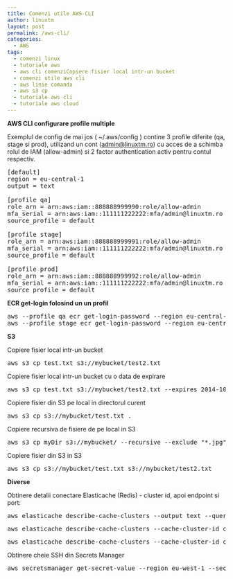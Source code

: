 ```yaml
---
title: Comenzi utile AWS-CLI
author: linuxtm
layout: post
permalink: /aws-cli/
categories:
  - AWS
tags:
  - comenzi linux
  - tutoriale aws
  - aws cli comenziCopiere fisier local intr-un bucket
  - comenzi utile aws cli
  - aws linie comanda
  - aws s3 cp
  - tutoriale aws cli
  - tutoriale aws cloud
---
```

**AWS CLI configurare profile multiple**

Exemplul de config de mai jos ( ~/.aws/config ) contine 3 profile diferite (qa, stage si prod), utilizand un cont (admin@linuxtm.ro) cu acces de a schimba rolul de IAM (allow-admin) si 2 factor authentication activ pentru contul respectiv.

<pre>
[default]
region = eu-central-1
output = text

[profile qa]
role_arn = arn:aws:iam::888888999990:role/allow-admin
mfa_serial = arn:aws:iam::111111222222:mfa/admin@linuxtm.ro
source_profile = default

[profile stage]
role_arn = arn:aws:iam::888888999991:role/allow-admin
mfa_serial = arn:aws:iam::111111222222:mfa/admin@linuxtm.ro
source_profile = default

[profile prod]
role_arn = arn:aws:iam::888888999992:role/allow-admin
mfa_serial = arn:aws:iam::111111222222:mfa/admin@linuxtm.ro
source_profile = default
</pre>

**ECR get-login folosind un un profil**
<pre>
aws --profile qa ecr get-login-password --region eu-central-1 | docker login --username AWS --password-stdin 444444455555.dkr.ecr.eu-central-1.amazonaws.com
aws --profile stage ecr get-login-password --region eu-central-1 | docker login --username AWS --password-stdin 444444455555.dkr.ecr.eu-central-1.amazonaws.com
</pre>

**S3**

Copiere fisier local intr-un bucket
<pre>aws s3 cp test.txt s3://mybucket/test2.txt</pre>

Copiere fisier local intr-un bucket cu o data de expirare
<pre>aws s3 cp test.txt s3://mybucket/test2.txt --expires 2014-10-01T20:30:00Z</pre>

Copiere fisier din S3 pe local in directorul curent
<pre>aws s3 cp s3://mybucket/test.txt .</pre>

Copiere recursiva de fisiere de pe local in S3
<pre>aws s3 cp myDir s3://mybucket/ --recursive --exclude "*.jpg"</pre>

Copiere fisier din S3 in S3
<pre>aws s3 cp s3://mybucket/test.txt s3://mybucket/test2.txt</pre>

**Diverse**

Obtinere detalii conectare Elasticache (Redis) - cluster id, apoi endpoint si port:
<pre>aws elasticache describe-cache-clusters --output text --query 'CacheClusters[].CacheClusterId')</pre>
<pre>aws elasticache describe-cache-clusters --cache-cluster-id clusterul-tau-aici --show-cache-node-info --output text --query 'CacheClusters[].CacheNodes[].Endpoint[].Address')</pre>
<pre>aws elasticache describe-cache-clusters --cache-cluster-id clusterul-tau-aici --show-cache-node-info --output text --query 'CacheClusters[].CacheNodes[].Endpoint[].Port')</pre>

Obtinere cheie SSH din Secrets Manager
<pre>aws secretsmanager get-secret-value --region eu-west-1 --secret-id NUME_CHEIE --output=text --query 'SecretString' | sed 's/"//g' | cut -d ':' -f 2 | tr -d '{}' | awk '{$1=$1};1'</pre>
